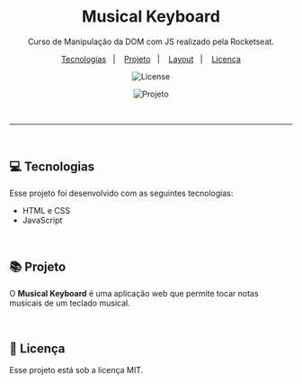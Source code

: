 <h1 align="center"> Musical Keyboard </h1>

<p align="center">
Curso de Manipulação da DOM com JS realizado pela Rocketseat.
</p>

<p align="center">
  <a href="#-tecnologias">Tecnologias</a>&nbsp;&nbsp;&nbsp;|&nbsp;&nbsp;&nbsp;
  <a href="#-projeto">Projeto</a>&nbsp;&nbsp;&nbsp;|&nbsp;&nbsp;&nbsp;
  <a href="#-layout">Layout</a>&nbsp;&nbsp;&nbsp;|&nbsp;&nbsp;&nbsp;
  <a href="#memo-licença">Licença</a>
</p>

<p align="center">
  <img alt="License" src="https://img.shields.io/static/v1?label=license&message=MIT&color=49AA26&labelColor=000000">
</p>

<p align="center">
  <img alt="Projeto" src="img/desktop.png">
</p>

<br>

---

<br>

## 💻 Tecnologias

Esse projeto foi desenvolvido com as seguintes tecnologias:

- HTML e CSS
- JavaScript

<br>

## 📚 Projeto

O **Musical Keyboard** é uma aplicação web que permite tocar notas musicais de um teclado musical.

<br>

## 📄 Licença

Esse projeto está sob a licença MIT.

